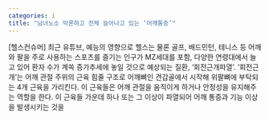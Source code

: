 ```yaml
---
categories: i
title: "남녀노소 막론하고 전체 늘어나고 있는 ‘어깨통증’"
---
```

[헬스컨슈머] 최근 유튜브, 예능의 영향으로 헬스는 물론 골프, 배드민턴, 테니스 등 어깨와 팔을 주로 사용하는 스포츠를 즐기는 인구가 MZ세대를 포함, 다양한 연령대에서 늘고 있어 환자 수가 계쏙 증가추세에 놓일 것으로 예상되는 질환, ‘회전근개파열’. ‘회전근개’는 어깨 관절 주위의 근육 힘줄 구조로 어깨뼈인 견갑골에서 시작해 위팔뼈에 부탁되는 4개 근육을 가리킨다. 이 근육들은 어깨 관절을 움직이게 하거나 안정성을 유지해주는 역할을 한다. 이 근육들 가운데 하나 또는 그 이상이 파열되어 어깨 통증과 기능 이상을 발생시키는 것을